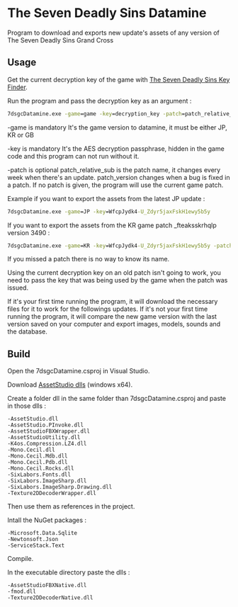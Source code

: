 # The Seven Deadly Sins Datamine
 
Program to download and exports new update's assets of any version of The Seven Deadly Sins Grand Cross


## Usage

Get the current decryption key of the game with [The Seven Deadly Sins Key Finder](https://github.com/Alexis3857/The-Seven-Deadly-Sins-Key-Finder).

Run the program and pass the decryption key as an argument :
```cmd
7dsgcDatamine.exe -game=game -key=decryption_key -patch=patch_relative_sub:patch_version
```

-game is mandatory
It's the game version to datamine, it must be either JP, KR or GB

-key is mandatory
It's the AES decryption passphrase, hidden in the game code and this program can not run without it.

-patch is optional
patch_relative_sub is the patch name, it changes every week when there's an update.
patch_version changes when a bug is fixed in a patch.
If no patch is given, the program will use the current game patch.


Example if you want to export the assets from the latest JP update :
```cmd
7dsgcDatamine.exe -game=JP -key=WfcpJydk4-U_Zdyr5jaxFskH1ewy5b5y
```

If you want to export the assets from the KR game patch _fteaksskrhqlp version 3490 :
```cmd
7dsgcDatamine.exe -game=KR -key=WfcpJydk4-U_Zdyr5jaxFskH1ewy5b5y -patch=_fteaksskrhqlp:3490
```

If you missed a patch there is no way to know its name.

Using the current decryption key on an old patch isn't going to work, you need to pass the key that was being used by the game when the patch was issued.

If it's your first time running the program, it will download the necessary files for it to work for the followings updates.
If it's not your first time running the program, it will compare the new game version with the last version saved on your computer and export images, models, sounds and the database.


## Build

Open the 7dsgcDatamine.csproj in Visual Studio.

Download [AssetStudio dlls](https://github.com/K0lb3/AssetStudio/releases/download/test-onrelease9/AssetStudioUtility.net6.0.Windows.x64.zip) (windows x64).

Create a folder dll in the same folder than 7dsgcDatamine.csproj and paste in those dlls :

	-AssetStudio.dll
	-AssetStudio.PInvoke.dll
	-AssetStudioFBXWrapper.dll
	-AssetStudioUtility.dll
	-K4os.Compression.LZ4.dll
	-Mono.Cecil.dll
	-Mono.Cecil.Mdb.dll
	-Mono.Cecil.Pdb.dll
	-Mono.Cecil.Rocks.dll
	-SixLabors.Fonts.dll
	-SixLabors.ImageSharp.dll
	-SixLabors.ImageSharp.Drawing.dll
	-Texture2DDecoderWrapper.dll

Then use them as references in the project.

Intall the NuGet packages :
	
	-Microsoft.Data.Sqlite
	-Newtonsoft.Json
	-ServiceStack.Text
	
Compile.

In the executable directory paste the dlls :

	-AssetStudioFBXNative.dll
	-fmod.dll
	-Texture2DDecoderNative.dll